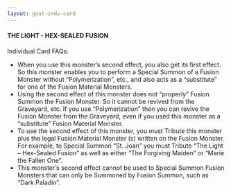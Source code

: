 ```yaml
---
layout: goat-indv-card
---
```


#### THE LIGHT - HEX-SEALED FUSION

Individual Card FAQs:

*   When you use this monster’s second effect, you also get its first effect. So this monster enables you to perform a Special Summon of a Fusion Monster without “Polymerization”, etc., and also acts as a “substitute” for one of the Fusion Material Monsters.
*   Using the second effect of this monster does not “properly” Fusion Summon the Fusion Monster. So it cannot be revived from the Graveyard, etc. If you use “Polymerization” then you can revive the Fusion Monster from the Graveyard, even if you used this monster as a “substitute” Fusion Material Monster.
*   To use the second effect of this monster, you must Tribute this monster plus the legal Fusion Material Monster (s) written on the Fusion Monster. For example, to Special Summon “St. Joan” you must Tribute “The Light – Hex-Sealed Fusion” as well as either “The Forgiving Maiden” or “Marie the Fallen One”.
*   This monster’s second effect cannot be used to Special Summon Fusion Monsters that can only be Summoned by Fusion Summon, such as “Dark Paladin”.